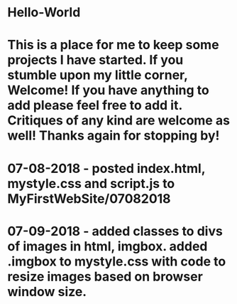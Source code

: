 # Hello-World

# This is a place for me to keep some projects I have started.  If you stumble upon my little corner, Welcome!  If you have anything to  add please feel free to add it. Critiques of any kind are welcome as well!  Thanks again for stopping by!

# 07-08-2018 - posted index.html, mystyle.css and script.js to MyFirstWebSite/07082018

# 07-09-2018 - added classes to divs of images in html, imgbox. added .imgbox to mystyle.css with code to resize images based on browser window size.
               
               
